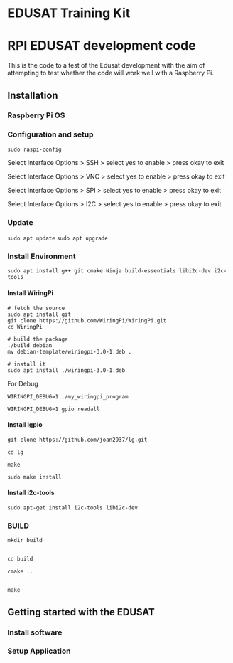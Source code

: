 # EDUSAT Training Kit
# RPI EDUSAT development code
This is the code to a test of the Edusat development with the aim of attempting to test whether the code will work well with a Raspberry Pi.

## Installation
### Raspberry Pi OS

### Configuration and setup
`sudo raspi-config`

Select Interface Options > SSH > select yes to enable > press okay to exit

Select Interface Options > VNC > select yes to enable > press okay to exit

Select Interface Options > SPI > select yes to enable > press okay to exit

Select Interface Options > I2C > select yes to enable > press okay to exit


### Update
`sudo apt update`
`sudo apt upgrade`

### Install Environment
`sudo apt install g++ git cmake Ninja build-essentials libi2c-dev i2c-tools`

#### Install WiringPi
```
# fetch the source
sudo apt install git
git clone https://github.com/WiringPi/WiringPi.git
cd WiringPi

# build the package
./build debian
mv debian-template/wiringpi-3.0-1.deb .

# install it
sudo apt install ./wiringpi-3.0-1.deb

```
For Debug

```
WIRINGPI_DEBUG=1 ./my_wiringpi_program

WIRINGPI_DEBUG=1 gpio readall

```
#### Install lgpio
```
git clone https://github.com/joan2937/lg.git

cd lg

make 

sudo make install
```

#### Install i2c-tools
```
sudo apt-get install i2c-tools libi2c-dev
```

### BUILD
```
mkdir build


cd build

cmake ..


make
```
## Getting started with the EDUSAT


### Install software
### Setup Application


